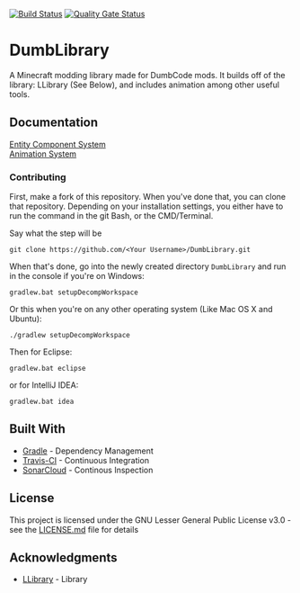 [![Build Status](https://travis-ci.org/Dumb-Code/DumbLibrary.svg?branch=master)](https://travis-ci.org/Dumb-Code/DumbLibrary)
[![Quality Gate Status](https://sonarcloud.io/api/project_badges/measure?project=net.dumbcode.dumblibrary&metric=alert_status)](https://sonarcloud.io/dashboard?id=net.dumbcode.dumblibrary)

# DumbLibrary

A Minecraft modding library made for DumbCode mods. It builds off of the library: LLibrary (See Below), and includes animation among other useful tools.

## Documentation
[Entity Component System](https://github.com/Dumb-Code/DumbLibrary/wiki/Entity-Component-System)  
[Animation System](https://github.com/Dumb-Code/DumbLibrary/wiki/Animation-API)

### Contributing

First, make a fork of this repository. When you've done that, you can clone that repository. Depending on your installation settings, you either have to run the command in the git Bash, or the CMD/Terminal.

Say what the step will be

```
git clone https://github.com/<Your Username>/DumbLibrary.git
```

When that's done, go into the newly created directory `DumbLibrary` and run in the console if you're on Windows:
```
gradlew.bat setupDecompWorkspace
```
Or this when you're on any other operating system (Like Mac OS X and Ubuntu):
```
./gradlew setupDecompWorkspace
```

Then for Eclipse:
```
gradlew.bat eclipse
```

or for IntelliJ IDEA:
```
gradlew.bat idea
```

## Built With

* [Gradle](https://gradle.org/) - Dependency Management
* [Travis-CI](https://travis-ci.org/) - Continuous Integration
* [SonarCloud](https://sonarcloud.io) - Continous Inspection

## License

This project is licensed under the GNU Lesser General Public License v3.0 - see the [LICENSE.md](LICENSE.md) file for details

## Acknowledgments

* [LLibrary](https://minecraft.curseforge.com/projects/llibrary) - Library
